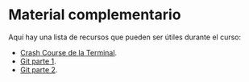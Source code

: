 # Material complementario

Aquí hay una lista de recursos que pueden ser útiles durante el curso:

- [Crash Course de la Terminal](https://www.youtube.com/watch?v=vaaiNE9BH5c&feature=emb_logo).
- [Git parte 1](https://www.youtube.com/watch?v=NE5DtjniO8A).
- [Git parte 2](https://www.youtube.com/watch?v=UwZD0DekZP4).
